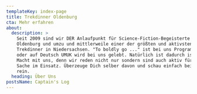 ```yaml
---
templateKey: index-page
title: Trekdinner Oldenburg
cta: Mehr erfahren
about:
  description: >
    Seit 2009 sind wir DER Anlaufpunkt für Science-Fiction-Begeisterte aus
    Oldenburg und umzu und mittlerweile einer der größten und aktivsten
    Trekdinner in Niedersachsen. "To boldly go ..." ist bei uns Programm, IDIC,
    oder auf Deutsch UMUK wird bei uns gelebt. Natürlich ist dadurch ist die
    Macht mit uns, denn wir reden nicht nur sondern sind auch aktiv für die gute
    Sache im Einsatz. Überzeuge Dich selber davon und schau einfach bei uns
    rein.
  heading: Über Uns
postsName: Captain's Log
---
```


